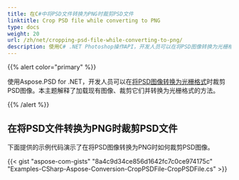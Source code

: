 ```yaml
---
title: 在C#中将PSD文件转换为PNG时裁剪PSD文件
linktitle: Crop PSD file while converting to PNG
type: docs
weight: 20
url: /zh/net/cropping-psd-file-while-converting-to-png/
description: 使用C# .NET Photoshop操作API，开发人员可以在将PSD图像转换为光栅格式时裁剪PSD图像。本主题说明了如何使用示例代码实现此操作。
---
```


{{% alert color="primary" %}} 

使用Aspose.PSD for .NET，开发人员可以在[将PSD图像转换为光栅格式](/psd/zh/net/converting-psd-image-to-raster-format/)时裁剪PSD图像。本主题解释了加载现有图像、裁剪它们并转换为光栅格式的方法。

{{% /alert %}} 
## **在将PSD文件转换为PNG时裁剪PSD文件**
下面提供的示例代码演示了在将PSD图像转换为PNG时如何裁剪PSD图像。


{{< gist "aspose-com-gists" "8a4c9d34ce856d1642fc7c0ce974175c" "Examples-CSharp-Aspose-Conversion-CropPSDFile-CropPSDFile.cs" >}}
